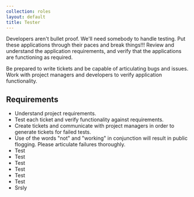 ```yaml
---
collection: roles
layout: default
title: Tester
---
```


Developers aren't bullet proof. We'll need somebody to handle testing. Put these applications through
their paces and break things!!! Review and understand the application requirements, and verify that
the applications are functioning as required.

Be prepared to write tickets and be capable of articulating bugs and issues. Work with project managers
and developers to verify application functionality.

## Requirements
* Understand project requirements.
* Test each ticket and verify functionality against requirements.
* Create tickets and communicate with project managers in order to generate tickets for failed tests.
* Use of the words "not" and "working" in conjunction will result in public flogging. Please articulate
failures thoroughly.
* Test
* Test
* Test
* Test
* Test
* Test
* Srsly